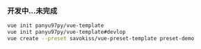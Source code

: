 ### 开发中…未完成
```bash
vue init panyu97py/vue-template
vue init panyu97py/vue-template#devlop
vue create --preset savokiss/vue-preset-template preset-demo
```
